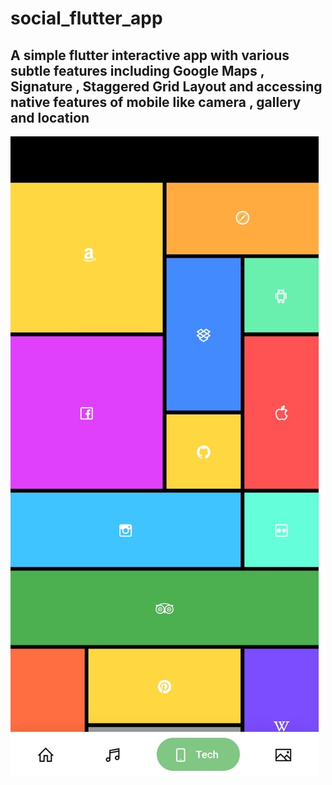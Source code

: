 # social_flutter_app
## A simple flutter interactive app with various subtle features including Google Maps , Signature , Staggered Grid Layout and accessing native features of mobile like camera , gallery and location

![Google Map](assets/WhatsApp%20Image%202020-09-23%20at%2012.37.35%20PM%20(1).jpeg)
